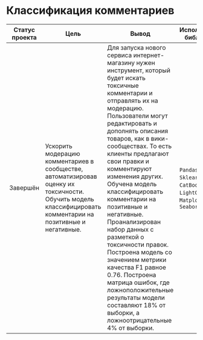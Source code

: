 # Классификация комментариев

Статус проекта | Цель | Вывод | Используемые библиотеки
------------- |---------------- | ---------------- | -----------------------
Завершён | Ускорить модерацию комментариев в сообществе, автоматизировав оценку их токсичности. Обучить модель классифицировать комментарии на позитивные и негативные. | Для запуска нового сервиса интернет-магазину нужен инструмент, который будет искать токсичные комментарии и отправлять их на модерацию. Пользователи могут редактировать и дополнять описания товаров, как в вики-сообществах. То есть клиенты предлагают свои правки и комментируют изменения других. Обучена модель классифицировать комментарии на позитивные и негативные. Проанализирован набор данных с разметкой о токсичности правок. Построена модель со значением метрики качества F1 равное 0.76. Построена матрица ошибок, где ложноположительные результаты модели составляют 18% от выборки, а ложноотрицательные 4% от выборки.  | `Pandas`, `NumPy`, `Sklearn`, `CatBoost`, `NLTK`, `LightGBM`, `Matplotlib`, `Seaborn`
  
